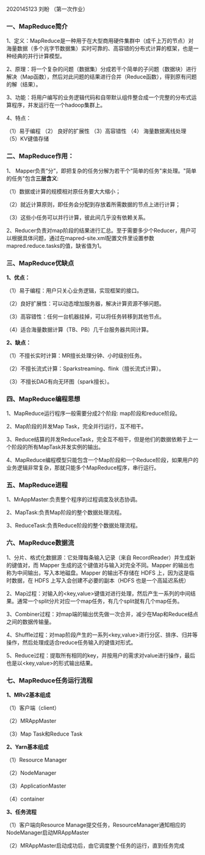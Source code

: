 2020145123 刘盼 （第一次作业）
### **一、MapReduce简介**

1、定义：MapReduce是一种用于在大型商用硬件集群中（成千上万的节点）对海量数据（多个兆字节数据集）实时可靠的、高容错的分布式计算的框架，也是一种经典的并行计算模型。

2、原理：将一个复杂的问题（数据集）分成若干个简单的子问题（数据块）进行解决（Map函数），然后对此问题的结果进行合并（Reduce函数），得到原有问题的解（结果）。

3、功能：将用户编写的业务逻辑代码和自带默认组件整合成一个完整的分布式运算程序，并发运行在一个hadoop集群上。

4、特点：

（1）易于编程
（2） 良好的扩展性
（3）高容错性
（4） 海量数据离线处理
（5）KV键值存储

### **二、MapReduce作用：**

1、 Mapper负责“分”，即把复杂的任务分解为若干个“简单的任务"来处理。"简单的任务"包含**三层含义**:

（1）数据或计算的规模相对原任务要大大缩小；

（2）就近计算原则，即任务会分配到存放着所需数据的节点上进行计算；

（3）这些小任务可以并行计算，彼此间几乎没有依赖关系。

2、Reducer负责对map阶段的结果进行汇总。至于需要多少个Reducer，用户可以根据具体问题，通过在mapred-site.xml配置文件里设置参数mapred.reduce.tasks的值，缺省值为1。

### **三、MapReduce优缺点**

**1、优点：**

（1）易于编程：用户只关心业务逻辑，实现框架的接口。

（2）良好扩展性：可以动态增加服务器，解决计算资源不够问题。

（3）高容错性：任何一台机器挂掉，可以将任务转移到其他节点。

（4）适合海量数据计算（TB、PB）几千台服务器共同计算。

**2、缺点：**

（1）不擅长实时计算：MR擅长处理分钟、小时级别任务。

（2）不擅长流式计算：Sparkstreaming、flink（擅长流式计算）。

（3）不擅长DAG有向无环图（spark擅长）。

### **四、MapReduce编程思想**

1、MapReduce运行程序一般需要分成2个阶段: map阶段和reduce阶段。

2、Map阶段的并发Map Task，完全并行运行，互不相干。

3、Reduce结算的并发ReduceTask，完全互不相干，但是他们的数据依赖于上一个阶段的所有MapTask并发实例的输出。

4、MapReduce编程模型只能包含一个Map阶段和一个Reduce阶段，如果用户的业务逻辑非常复杂，那就只能多个MapReduce程序，串行运行。

### **五、MapReduce进程**

1、MrAppMaster:负责整个程序的过程调度及状态协调。

2、MapTask:负责Map阶段的整个数据处理流程。

3、ReduceTask:负责Reduce阶段的整个数据处理流程。

### **六、MapReduce数据流**

1、分片、格式化数据源：它处理每条输入记录（来自 RecordReader）并生成新的键值对，而 Mapper 生成的这个键值对与输入对完全不同。Mapper 的输出也称为中间输出，写入本地磁盘。Mapper 的输出不存储在 HDFS 上，因为这是临时数据，在 HDFS 上写入会创建不必要的副本（HDFS 也是一个高延迟系统）

2、Map过程：对输入的<key,value>键值对进行处理，然后产生一系列的中间结果。通常一个split分片对应一个map任务，有几个split就有几个map任务。

3、Combiner过程：对map端的输出优先做一次合并，减少在Map和Reduce结点之间的数据传输量。

4、Shuffle过程：对map阶段产生的一系列<key,value>进行分区、排序、归并等操作，然后处理成适合reduce任务输入的键值对形式。

5、Reduce过程：提取所有相同的key，并按用户的需求对value进行操作，最后也是以<key,value>的形式输出结果。

### **七、MapReduce任务运行流程**

**1、MRv2基本组成**

（1）客户端（client）

（2）MRAppMaster

（3）Map Task和Reduce Task

**2、Yarn基本组成**

（1）Resource Manager

（2）NodeManager

（3）ApplicationMaster

（4）container

**3、任务流程**

（1）客户端向Resource Manage提交任务，ResourceManager通知相应的NodeManager启动MRAppMaster

（2）MRAppMaster启动成功后，由它调度整个任务的运行，直到任务完成

 

 

 
